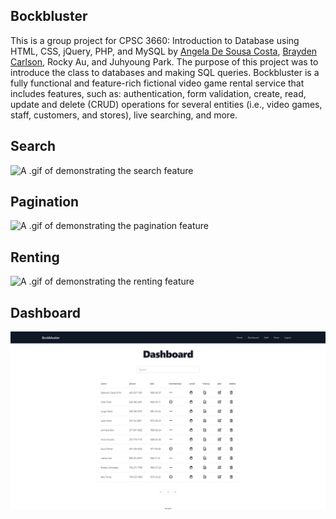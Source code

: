 ## Bockbluster

This is a group project for CPSC 3660: Introduction to Database using HTML, CSS, jQuery, PHP, and MySQL by [Angela De Sousa Costa](https://github.com/angeladesousacosta), [Brayden Carlson](https://github.com/braycarlson), Rocky Au, and Juhyoung Park. The purpose of this project was to introduce the class to databases and making SQL queries. Bockbluster is a fully functional and feature-rich fictional video game rental service that includes features, such as: authentication, form validation, create, read, update and delete (CRUD) operations for several entities (i.e., video games, staff, customers, and stores), live searching, and more.

## Search

![A .gif of demonstrating the search feature](asset/search.gif?raw=true "search")

## Pagination

![A .gif of demonstrating the pagination feature](asset/pagination.gif?raw=true "pagination")

## Renting

![A .gif of demonstrating the renting feature](asset/renting.gif?raw=true "renting")

## Dashboard

![A .gif of demonstrating the dashboard feature](asset/dashboard.gif?raw=true "dashboard")
